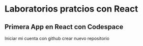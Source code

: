 # Laboratorios pratcios con React
## Primera App en React con Codespace
Iniciar mi cuenta con github
crear nuevo repositorio